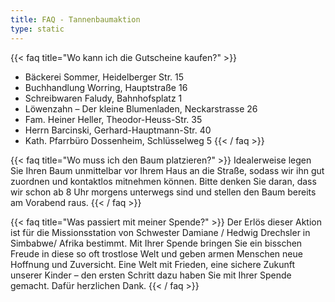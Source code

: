 ```yaml
---
title: FAQ - Tannenbaumaktion
type: static
---
```

{{< faq title="Wo kann ich die Gutscheine kaufen?" >}}
* Bäckerei Sommer, Heidelberger Str. 15
* Buchhandlung Worring, Hauptstraße 16
* Schreibwaren Faludy, Bahnhofsplatz 1
* Löwenzahn – Der kleine Blumenladen, Neckarstrasse 26
* Fam. Heiner Heller, Theodor-Heuss-Str. 35
* Herrn Barcinski, Gerhard-Hauptmann-Str. 40
* Kath. Pfarrbüro Dossenheim, Schlüsselweg 5 
{{< / faq >}}

{{< faq title="Wo muss ich den Baum platzieren?" >}}
Idealerweise legen Sie Ihren Baum unmittelbar vor Ihrem Haus an die Straße, sodass wir ihn gut zuordnen und kontaktlos mitnehmen können. Bitte denken Sie daran, dass wir schon ab 8 Uhr morgens unterwegs sind und stellen den Baum bereits am Vorabend raus.
{{< / faq >}}

{{< faq title="Was passiert mit meiner Spende?" >}}
Der Erlös dieser Aktion ist für die Missionsstation von Schwester Damiane / Hedwig Drechsler in Simbabwe/ Afrika bestimmt. Mit Ihrer Spende bringen Sie ein bisschen Freude in diese so oft trostlose Welt und geben armen Menschen neue Hoffnung und Zuversicht. Eine Welt mit Frieden, eine sichere Zukunft unserer Kinder – den ersten Schritt dazu haben Sie mit Ihrer Spende gemacht. Dafür herzlichen Dank.
{{< / faq >}}